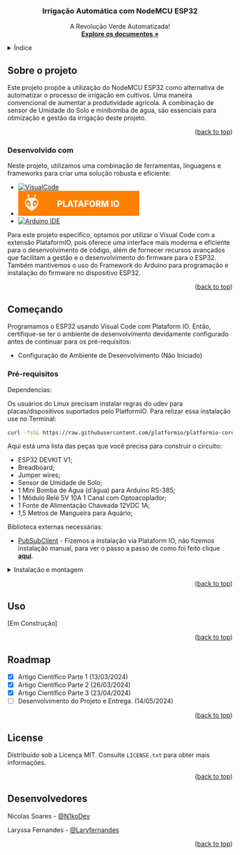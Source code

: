 <!-- Improved compatibility of back to top link: See: https://github.com/othneildrew/Best-README-Template/pull/73 -->
<a name="readme-top"></a>

<!-- PROJECT SHIELDS -->

<!-- PROJECT -->
<br />

<div align="center">

  <h3 align="center">Irrigação Automática com NodeMCU ESP32</h3>

  <p align="center">
    A Revolução Verde Automatizada!
    <br />
    <a href="https://github.com/othneildrew/Best-README-Template"><strong>Explore os documentos »</strong></a>
    <br />
  </p>
</div>



<!-- TABLE OF CONTENTS -->

<details>
  <summary>Índice</summary>
  <ol>
    <li>
      <a href="#about-the-project">Sobre o projeto</a>
      <ul>
        <li><a href="#built-with">Construido com</a></li>
      </ul>
    </li>
    <li>
      <a href="#getting-started">Começando</a>
      <ul>
        <li><a href="#prerequisites">Pré-requisitos</a></li>
        <li><a href="#installation">Instalação e montagem</a></li>
      </ul>
    </li>
    <li><a href="#usage">Uso</a></li>
    <li><a href="#roadmap">Roadmap</a></li>
    <li><a href="#license">License</a></li>
    <li><a href="#contact">Desenvolvedores</a></li>
  </ol>
</details>




<!-- ABOUT THE PROJECT -->

## Sobre o projeto

Este projeto propõe a utilização do NodeMCU ESP32 como alternativa de automatizar o processo de irrigação em cultivos. Uma maneira convencional de aumentar a produtividade agrícola. A combinação de sensor de Umidade do Solo e minibomba de água, são essenciais para otimização e gestão da irrigação deste projeto.

<p align="right">(<a href="#readme-top">back to top</a>)</p>



### Desenvolvido com

Neste projeto, utilizamos uma combinação de ferramentas, linguagens e frameworks para criar uma solução robusta e eficiente:

* [![VisualCode][VisualCode]][VisualCode-url]
* [![PlataformIO][PlataformIO]][PlataformIO-url]
* [![Arduino IDE][ArduinoIDE]][Arduino-url]


Para este projeto específico, optamos por utilizar o Visual Code com a extensão PlataformIO, pois oferece uma interface mais moderna e eficiente para o desenvolvimento de código, além de fornecer recursos avançados que facilitam a gestão e o desenvolvimento do firmware para o ESP32. Também mantivemos o uso do Framework do Arduino para programação e instalação do firmware no dispositivo ESP32.

<p align="right">(<a href="#readme-top">back to top</a>)</p>



<!-- GETTING STARTED -->

## Começando
Programamos o ESP32 usando Visual Code com Plataform IO. Então, certifique-se ter o ambiente de desenvolvimento devidamente configurado antes de continuar para os pré-requisitos:

- Configuração de Ambiente de Desenvolvimento (Não Iniciado)

### Pré-requisitos

Dependencias:

Os usuários do Linux precisam instalar regras do udev para placas/dispositivos suportados pelo PlatformIO. Para relizar essa instalação use no Terminal:

```bash
curl -fsSL https://raw.githubusercontent.com/platformio/platformio-core/develop/platformio/assets/system/99-platformio-udev.rules | sudo tee /etc/udev/rules.d/99-platformio-udev.rules
```

Aqui está uma lista das peças que você precisa para construir o circuito:

- ESP32 DEVKIT V1;
- Breadboard;
- Jumper wires;
- Sensor de Umidade de Solo;
- 1 Mini Bomba de Água (d’água) para Arduino RS-385;
- 1 Módulo Relé 5V 10A 1 Canal com Optoacoplador;
- 1 Fonte de Alimentação Chaveada 12VDC 1A;
- 1,5 Metros de Mangueira para Aquário;

Biblioteca externas necessárias:

- [PubSubClient](https://github.com/knolleary/pubsubclient?utm_source=platformio&utm_medium=piohome) - Fizemos a instalação via Plataform IO, não fizemos instalação manual, para ver o passo a passo de como foi feito clique [**aqui**](https://github.com/Laryfernandes/NodeMCU-ESP32/tree/main/documentation/mqtt-lib_step-by_step).


<details>
  <summary>Instalação e montagem</summary>

  <h4>Instalação do Hardware</h4>
  <img src="documentation/schematic_flitzing/schematic_v2.png" alt="Schematic">

  <details>
    <summary>Montagem Física:</summary>
    <ol>
      <li>
        <h5>Conexões na Breadboard:</h5>
        <ul>
          <li>Conecte o ESP32 DEVKIT V1 à breadboard.</li>
          <li>Conecte o Sensor de Umidade de Solo à breadboard.</li>
          <li>Conecte a Mini Bomba de Água à breadboard.</li>
          <li>Conecte o Módulo Relé à breadboard.</li>
          <li>Conecte a Fonte de Alimentação Chaveada à Mini Bomba de Água e ao Módulo Relé.</li>
        </ul>
      </li>
      <li>
        <h5>Conexão da Mangueira:</h5>
        <ul>
          <li>Fixe uma extremidade da Mangueira para Aquário em um recipiente com água.</li>
          <li>Conecte a outra extremidade da Mangueira para Aquário na entrada da Mini Bomba de Água.</li>
          <li>Conecte outra mangueira na saída da Mini Bomba de Água.</li>
          <li>Dirija a outra extremidade desta mangueira até a planta que será irrigada.</li>
        </ul>
      </li>
      <li>
        <h5>Conexões Elétricas:</h5>
        <ul>
          <li>Utilize jumper wires para interligar os pinos correspondentes do ESP32, Sensor de Umidade de Solo, Mini Bomba de Água, Módulo Relé e Fonte de Alimentação Chaveada, seguindo o esquemático do circuito.</li>
        </ul>
      </li>
    </ol>
  </details>

  <details>
    <summary>Configuração do Software</summary>
    <ol>
      <li>
        <h5>Instalação das Bibliotecas:</h5>
        <ul>
          <li>Certifique-se de ter o Visual Studio Code com a extensão PlatformIO instalado.</li>
          <li>Abra o projeto no Visual Studio Code.</li>
          <li>No arquivo <code>platformio.ini</code>, verifique se a biblioteca PubSubClient está listada nas dependências. (Lembre-se de Instala)</li>
        </ul>
      </li>
      <li>
        <h5>Configuração do Código:</h5>
        <ul>
          <li>Abra o arquivo do código-fonte do projeto <code>main.cpp</code>.</li>
          <li>Verifique se as configurações do ESP32 estão corretas, como a configuração do WiFi, configurações do MQTT, etc.</li>
          <li>Implemente o código necessário para ler os dados do Sensor de Umidade de Solo, acionar a Mini Bomba de Água através do Módulo Relé, e publicar ou subscrever tópicos MQTT, conforme necessário para o seu projeto.</li>
        </ul>
      </li>
      <li>
        <h5>Compilação e Upload:</h5>
        <ul>
          <li>Compile o código no Visual Studio Code.</li>
          <li>Faça o upload do código compilado para o ESP32.</li>
          <li>Realize o monitoramento para ver se a ESP32 inicializou corretamente, caso não clique o botão reset na placa.</li>
          <li>Apos a conexão efetica com o Wifi e com o Broker MQTT, o ESP32 ira começar a enviar as informações de Umidade, status da bomba e botão de liga e desliga para o Broker.</li>
        </ul>
      </li>
    </ol>
  </details>
</details>




<p align="right">(<a href="#readme-top">back to top</a>)</p>


<!-- USAGE EXAMPLES -->

## Uso
[Em Construção]

<p align="right">(<a href="#readme-top">back to top</a>)</p>

<!-- ROADMAP -->

## Roadmap

- [x] Artigo Científico Parte 1 (13/03/2024)
- [x] Artigo Científico Parte 2 (26/03/2024)
- [x] Artigo Científico Parte 3 (23/04/2024)
- [ ] Desenvolvimento do Projeto e Entrega. (14/05/2024)

<p align="right">(<a href="#readme-top">back to top</a>)</p>

<!-- LICENSE -->

## License

Distribuído sob a Licença MIT. Consulte `LICENSE.txt` para obter mais informações.

<p align="right">(<a href="#readme-top">back to top</a>)</p>



<!-- CONTACT -->

## Desenvolvedores

Nicolas Soares - [@N1koDev](https://github.com/N1koDev)

Laryssa Fernandes - [@Laryfernandes](https://twitter.com/your_username)


<p align="right">(<a href="#readme-top">back to top</a>)</p>

<!-- MARKDOWN LINKS & IMAGES -->
<!-- https://www.markdownguide.org/basic-syntax/#reference-style-links -->

<!-- Construido com: -->
[C++]: https://img.shields.io/badge/C%2B%2B-00599C?style=for-the-badge&logo=c%2B%2B&logoColor=white
[C++.url]: https://www.w3schools.com/cpp/cpp_intro.asp#:~:text=C%2B%2B%20is%20a%20cross%2Dplatform,over%20system%20resources%20and%20memory.

[ArduinoIDE]: https://img.shields.io/badge/Arduino-00979D?style=for-the-badge&logo=Arduino&logoColor=white
[Arduino-url]: https://www.arduino.cc/en/software

[Espressif]: https://img.shields.io/badge/espressif-E7352C?style=for-the-badge&logo=espressif&logoColor=white
[Espressif-url]: https://www.espressif.com/

[PlataformIO]: img/Plataform_IO.svg
[PlataformIO-url]: https://platformio.org/

[VisualCode]: https://img.shields.io/badge/Visual_Studio_Code-0078D4?style=for-the-badge&logo=visual%20studio%20code&logoColor=white
[VisualCode-url]: https://code.visualstudio.com/

[Schematic]: documentation/schematic_flitzing/schematic_v2.png